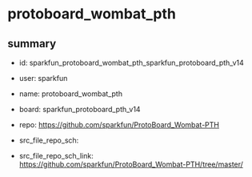 # protoboard_wombat_pth
 
## summary 
* id: sparkfun_protoboard_wombat_pth_sparkfun_protoboard_pth_v14
* user: sparkfun
* name: protoboard_wombat_pth
* board: sparkfun_protoboard_pth_v14
* repo: https://github.com/sparkfun/ProtoBoard_Wombat-PTH



* src_file_repo_sch: 
* src_file_repo_sch_link: https://github.com/sparkfun/ProtoBoard_Wombat-PTH/tree/master/






